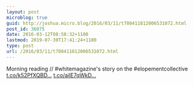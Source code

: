 ```yaml
---
layout: post
microblog: true
guid: http://joshua.micro.blog/2016/03/11/t708411812006531072.html
post_id: 36075
date: 2016-03-12T08:58:32+1100
lastmod: 2019-07-30T17:41:24+1100
type: post
url: /2016/03/11/t708411812006531072.html
---
```

Morning reading // #whitemagazine's story on the #elopementcollective [t.co/k52PfXQBD...](https://t.co/k52PfXQBDB) [t.co/ailE7qWkD...](https://t.co/ailE7qWkDe)
